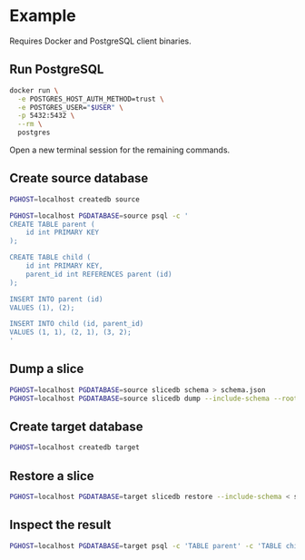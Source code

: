 # Example

Requires Docker and PostgreSQL client binaries.

## Run PostgreSQL

```sh
docker run \
  -e POSTGRES_HOST_AUTH_METHOD=trust \
  -e POSTGRES_USER="$USER" \
  -p 5432:5432 \
  --rm \
  postgres
```

Open a new terminal session for the remaining commands.

## Create source database

```sh
PGHOST=localhost createdb source

PGHOST=localhost PGDATABASE=source psql -c '
CREATE TABLE parent (
    id int PRIMARY KEY
);

CREATE TABLE child (
    id int PRIMARY KEY,
    parent_id int REFERENCES parent (id)
);

INSERT INTO parent (id)
VALUES (1), (2);

INSERT INTO child (id, parent_id)
VALUES (1, 1), (2, 1), (3, 2);
'
```

## Dump a slice

```sh
PGHOST=localhost PGDATABASE=source slicedb schema > schema.json
PGHOST=localhost PGDATABASE=source slicedb dump --include-schema --root public.parent 'id = 1' --schema schema.json > slice.zip
```

## Create target database

```sh
PGHOST=localhost createdb target
```

## Restore a slice

```sh
PGHOST=localhost PGDATABASE=target slicedb restore --include-schema < slice.zip
```

## Inspect the result

```sh
PGHOST=localhost PGDATABASE=target psql -c 'TABLE parent' -c 'TABLE child'
```
